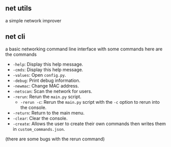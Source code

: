 ## net utils

a simple network improver

## net cli

a basic networking command line interface with some commands here are the commands

- `-help`: Display this help message.
- `-cmds`: Display this help message.
- `-values`: Open `config.py`.
- `-debug`: Print debug information.
- `-newmac`: Change MAC address.
- `-netscan`: Scan the network for users.
- `-rerun`: Rerun the `main.py` script.
  - `-rerun -c`: Rerun the `main.py` script with the `-c` option to rerun into the console.
- `-return`: Return to the main menu.
- `-clear`: Clear the console.
- `-create`: Allows the user to create their own commands then writes them in `custom_commands.json`.

(there are some bugs with the rerun command)